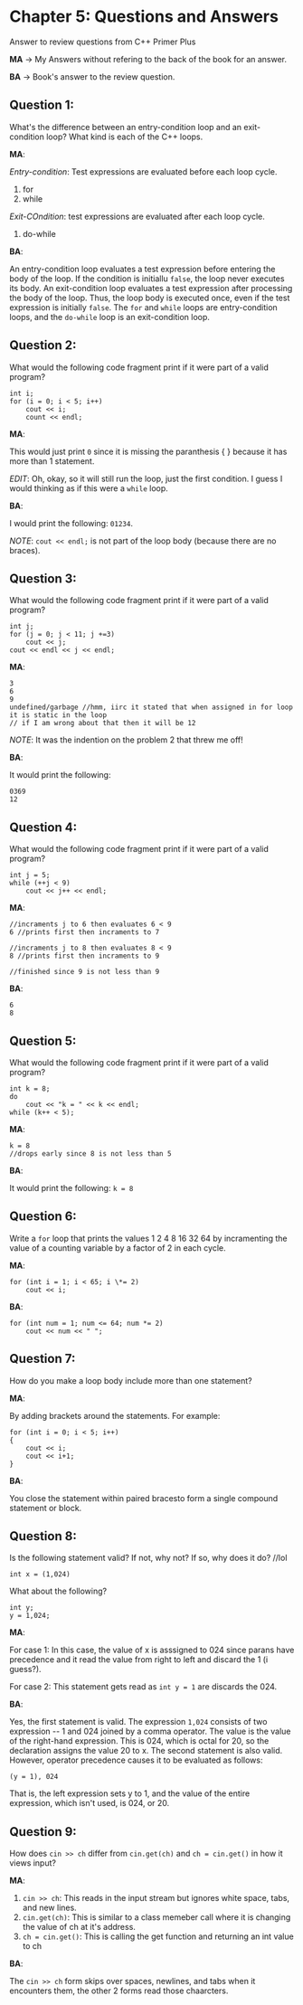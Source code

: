 # Chapter 5: Questions and Answers
Answer to review questions from C++ Primer Plus

**MA** -> My Answers without refering to the back of the book for an answer.

**BA** -> Book's answer to the review question.

## Question 1: 
What's the difference between an entry-condition loop and an exit-condition loop? What kind is each of the C++ loops.

**MA**:

*Entry-condition*: Test expressions are evaluated before each loop cycle.

1. for
2. while

*Exit-COndition*: test expressions are evaluated after each loop cycle.

1. do-while

**BA**:

An entry-condition loop evaluates a test expression before entering the body of the loop. If the condition is initiallu `false`, the loop never executes its body. An exit-condition loop evaluates a test expression after processing the body of the loop. Thus, the loop body is executed once, even if the test expression is initially `false`. The `for` and `while` loops are entry-condition loops, and the `do-while` loop is an exit-condition loop.

## Question 2: 
What would the following code fragment print if it were part of a valid program?

```
int i;
for (i = 0; i < 5; i++)
    cout << i;
    count << endl;
```

**MA**:

This would just print `0` since it is missing the paranthesis { } because it has more than 1 statement.

*EDIT*: Oh, okay, so it will still run the loop, just the first condition. I guess I would thinking as if this were a `while` loop.

**BA**:

I would print the following: `01234`.

*NOTE*: `cout << endl;` is not part of the loop body (because there are no braces).

## Question 3: 
What would the following code fragment print if it were part of a valid program?

```
int j;
for (j = 0; j < 11; j +=3)
    cout << j;
cout << endl << j << endl;
```

**MA**:

```
3
6
9
undefined/garbage //hmm, iirc it stated that when assigned in for loop it is static in the loop
// if I am wrong about that then it will be 12
```

*NOTE*: It was the indention on the problem 2 that threw me off!

**BA**:

It would print the following:

```
0369
12
```

## Question 4: 
What would the following code fragment print if it were part of a valid program?

```
int j = 5;
while (++j < 9)
    cout << j++ << endl;
```

**MA**:

```
//incraments j to 6 then evaluates 6 < 9
6 //prints first then incraments to 7

//incraments j to 8 then evaluates 8 < 9
8 //prints first then incraments to 9

//finished since 9 is not less than 9
```

**BA**:

```
6
8
```

## Question 5: 
What would the following code fragment print if it were part of a valid program?

```
int k = 8;
do
    cout << "k = " << k << endl;
while (k++ < 5);
```

**MA**:

```
k = 8
//drops early since 8 is not less than 5
```

**BA**:

It would print the following:
`k = 8`

## Question 6: 
Write a `for` loop that prints the values 1 2 4 8 16 32 64 by incramenting the value of a counting variable by a factor of 2 in each cycle.

**MA**:

```
for (int i = 1; i < 65; i \*= 2)
    cout << i;
```

**BA**:

```
for (int num = 1; num <= 64; num *= 2)
    cout << num << " ";
```

## Question 7: 
How do you make a loop body include more than one statement?

**MA**:

By adding brackets around the statements. For example:

```
for (int i = 0; i < 5; i++)
{
    cout << i;
    cout << i+1;
}
```

**BA**:

You close the statement within paired bracesto form a single compound statement or block.

## Question 8: 
Is the following statement valid? If not, why not? If so, why does it do? //lol

`int x = (1,024)`

What about the following?

```
int y;
y = 1,024;
```

**MA**:

For case 1: In this case, the value of x is asssigned to 024 since parans have precedence and it read the value from right to left and discard the 1 (i guess?).

For case 2: This statement gets read as `int y = 1` are discards the 024.

**BA**:

Yes, the first statement is valid. The expression `1,024` consists of two expression -- 1 and 024 joined by a comma operator. The value is the value of the right-hand expression. This is 024, which is octal for 20, so the declaration assigns the value 20 to x. The second statement is also valid. However, operator precedence causes it to be evaluated as follows:

`(y = 1), 024`

That is, the left expression sets y to 1, and the value of the entire expression, which isn't used, is 024, or 20.

## Question 9: 
How does `cin >> ch` differ from `cin.get(ch)` and `ch = cin.get()` in how it views input?

**MA**:

1. `cin >> ch`: This reads in the input stream but ignores white space, tabs, and new lines.
2. `cin.get(ch)`: This is similar to a class memeber call where it is changing the value of ch at it's address.
3. `ch = cin.get()`: This is calling the get function and returning an int value to ch

**BA**:

The `cin >> ch` form skips over spaces, newlines, and tabs when it encounters them, the other 2 forms read those chaarcters.
